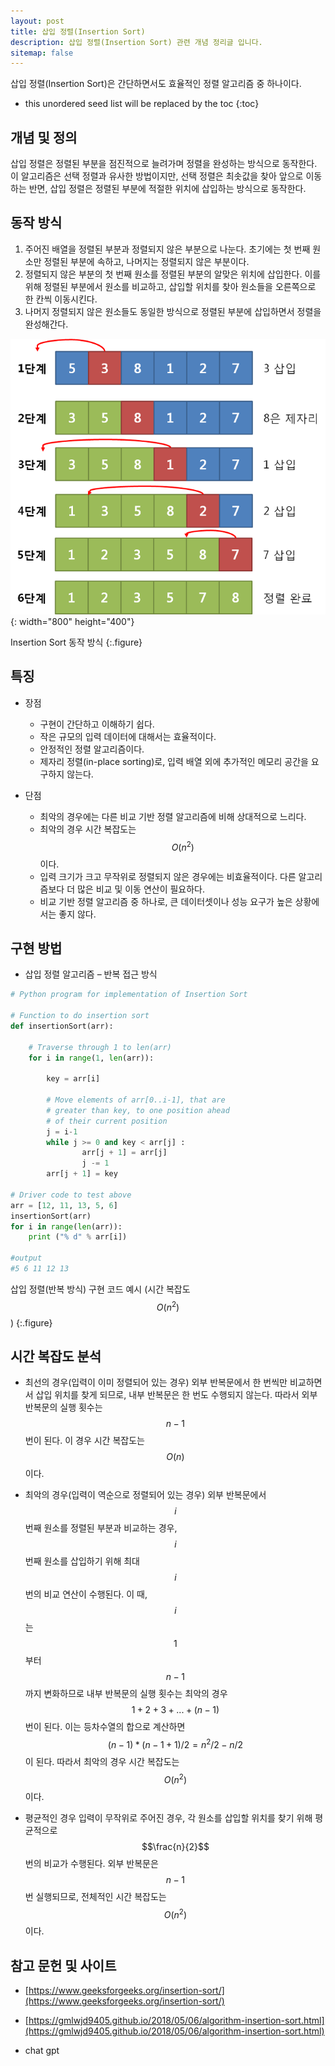 ```yaml
---
layout: post
title: 삽입 정렬(Insertion Sort)
description: 삽입 정렬(Insertion Sort) 관련 개념 정리글 입니다.
sitemap: false
---
```


삽입 정렬(Insertion Sort)은 간단하면서도 효율적인 정렬 알고리즘 중 하나이다. 

* this unordered seed list will be replaced by the toc
{:toc}

## 개념 및 정의
삽입 정렬은 정렬된 부분을 점진적으로 늘려가며 정렬을 완성하는 방식으로 동작한다. 이 알고리즘은 선택 정렬과 유사한 방법이지만, 선택 정렬은 최솟값을 찾아 앞으로 이동하는 반면, 삽입 정렬은 정렬된 부분에 적절한 위치에 삽입하는 방식으로 동작한다.

## 동작 방식

1. 주어진 배열을 정렬된 부분과 정렬되지 않은 부분으로 나눈다. 초기에는 첫 번째 원소만 정렬된 부분에 속하고, 나머지는 정렬되지 않은 부분이다.
2. 정렬되지 않은 부분의 첫 번째 원소를 정렬된 부분의 알맞은 위치에 삽입한다. 이를 위해 정렬된 부분에서 원소를 비교하고, 삽입할 위치를 찾아 원소들을 오른쪽으로 한 칸씩 이동시킨다.
3. 나머지 정렬되지 않은 원소들도 동일한 방식으로 정렬된 부분에 삽입하면서 정렬을 완성해간다.

![Insertion Sort](/assets/img/blog/insertionsort.png){: width="800" height="400"}

Insertion Sort 동작 방식
{:.figure}

## 특징

- 장점

    - 구현이 간단하고 이해하기 쉽다.
    - 작은 규모의 입력 데이터에 대해서는 효율적이다.
    - 안정적인 정렬 알고리즘이다.
    - 제자리 정렬(in-place sorting)로, 입력 배열 외에 추가적인 메모리 공간을 요구하지 않는다.

- 단점

    - 최악의 경우에는 다른 비교 기반 정렬 알고리즘에 비해 상대적으로 느리다.
    - 최악의 경우 시간 복잡도는 $$O(n^{2})$$이다.
    - 입력 크기가 크고 무작위로 정렬되지 않은 경우에는 비효율적이다. 다른 알고리즘보다 더 많은 비교 및 이동 연산이 필요하다.
    - 비교 기반 정렬 알고리즘 중 하나로, 큰 데이터셋이나 성능 요구가 높은 상황에서는 좋지 않다.


## 구현 방법

- 삽입 정렬 알고리즘 – 반복 접근 방식

~~~python
# Python program for implementation of Insertion Sort

# Function to do insertion sort
def insertionSort(arr):

	# Traverse through 1 to len(arr)
	for i in range(1, len(arr)):

		key = arr[i]

		# Move elements of arr[0..i-1], that are
		# greater than key, to one position ahead
		# of their current position
		j = i-1
		while j >= 0 and key < arr[j] :
				arr[j + 1] = arr[j]
				j -= 1
		arr[j + 1] = key

# Driver code to test above
arr = [12, 11, 13, 5, 6]
insertionSort(arr)
for i in range(len(arr)):
	print ("% d" % arr[i])

#output
#5 6 11 12 13 
~~~

삽입 정렬(반복 방식) 구현 코드 예시 (시간 복잡도 $$O(n^{2})$$)
{:.figure}

## 시간 복잡도 분석

- 최선의 경우(입력이 이미 정렬되어 있는 경우)
외부 반복문에서 한 번씩만 비교하면서 삽입 위치를 찾게 되므로, 내부 반복문은 한 번도 수행되지 않는다. 따라서 외부 반복문의 실행 횟수는 $$n-1$$번이 된다. 이 경우 시간 복잡도는 $$O(n)$$이다.

- 최악의 경우(입력이 역순으로 정렬되어 있는 경우)
외부 반복문에서 $$i$$번째 원소를 정렬된 부분과 비교하는 경우, $$i$$번째 원소를 삽입하기 위해 최대 $$i$$번의 비교 연산이 수행된다. 이 때, $$i$$는 $$1$$부터 $$n-1$$까지 변화하므로 내부 반복문의 실행 횟수는 최악의 경우 $$1 + 2 + 3 + ... + (n-1)$$번이 된다. 이는 등차수열의 합으로 계산하면 $$(n-1) * (n-1+1) / 2 = n^{2}/2 - n/2$$이 된다. 따라서 최악의 경우 시간 복잡도는 $$O(n^{2})$$이다.

- 평균적인 경우
입력이 무작위로 주어진 경우, 각 원소를 삽입할 위치를 찾기 위해 평균적으로 $$\frac{n}{2}$$번의 비교가 수행된다. 외부 반복문은 $$n-1$$번 실행되므로, 전체적인 시간 복잡도는 $$O(n^{2})$$이다.


## **참고 문헌 및 사이트** 

- [https://www.geeksforgeeks.org/insertion-sort/](https://www.geeksforgeeks.org/insertion-sort/)

- [https://gmlwjd9405.github.io/2018/05/06/algorithm-insertion-sort.html](https://gmlwjd9405.github.io/2018/05/06/algorithm-insertion-sort.html)

- chat gpt
